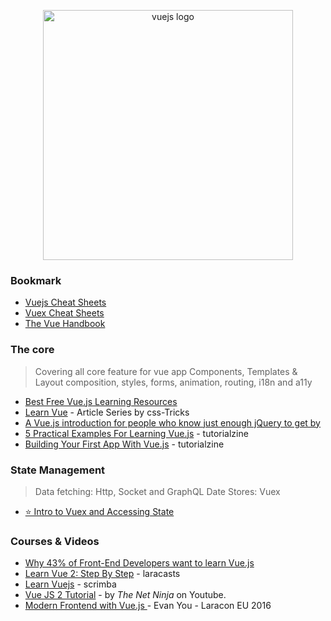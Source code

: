 <p align="center">
  <img width="400" src="https://upload.wikimedia.org/wikipedia/commons/5/53/Vue.js_Logo.svg"  alt="vuejs logo">
</p>

### Bookmark

- [Vuejs Cheat Sheets](https://vuejs-tips.github.io/cheatsheet/)
- [Vuex Cheat Sheets](https://vuejs-tips.github.io/vuex-cheatsheet/)
- [The Vue Handbook](https://www.freecodecamp.org/news/the-vue-handbook-a-thorough-introduction-to-vue-js-1e86835d8446/)

### The core
> Covering all core feature for vue app
> Components, Templates & Layout composition, styles, forms, animation, routing, i18n and a11y

- [Best Free Vue.js Learning Resources](http://whatpixel.com/vuejs-learning-resources/)
- [Learn Vue](https://css-tricks.com/guides/vue/) - Article Series by css-Tricks
- [A Vue.js introduction for people who know just enough jQuery to get by](https://medium.freecodecamp.com/vue-js-introduction-for-people-who-know-just-enough-jquery-to-get-by-eab5aa193d77)
- [5 Practical Examples For Learning Vue.js](https://tutorialzine.com/2016/03/5-practical-examples-for-learning-vue-js) - tutorialzine
- [Building Your First App With Vue.js](https://tutorialzine.com/2016/08/building-your-first-app-with-vue-js) - tutorialzine


### State Management
> Data fetching: Http, Socket and GraphQL
> Date Stores: Vuex

- [⭐️ Intro to Vuex and Accessing State](https://medium.com/vue-mastery/vuex-intro-tutorial-course-38ca0bca7ef4)



### Courses & Videos

- [Why 43% of Front-End Developers want to learn Vue.js](https://medium.com/vue-mastery/why-43-of-front-end-developers-want-to-learn-vue-js-7f23348bc5be)
- [Learn Vue 2: Step By Step](https://laracasts.com/series/learn-vue-2-step-by-step) - laracasts
- [Learn Vuejs](https://scrimba.com/g/glearnvue) - scrimba
- [Vue JS 2 Tutorial](https://www.youtube.com/playlist?list=PL4cUxeGkcC9gQcYgjhBoeQH7wiAyZNrYa) - by _The Net Ninja_ on Youtube.
- [Modern Frontend with Vue.js ](https://www.youtube.com/watch?v=D_z-RAweP1k) - Evan You - Laracon EU 2016
